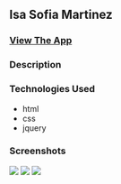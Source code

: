 ## Isa Sofia Martinez

### <a href="www.isasofiamartinez.com" target="_blank">View The App </a>

### Description

### Technologies Used
* html
* css
* jquery

### Screenshots
![](https://i.postimg.cc/pLKp5BjZ/Screen-Shot-2021-01-19-at-11-53-16-AM.png)
![](https://i.postimg.cc/XYWy8h4h/Screen-Shot-2021-01-19-at-11-53-54-AM.png)
![](https://i.postimg.cc/XvHGnYdS/Screen-Shot-2021-01-19-at-11-54-07-AM.png)